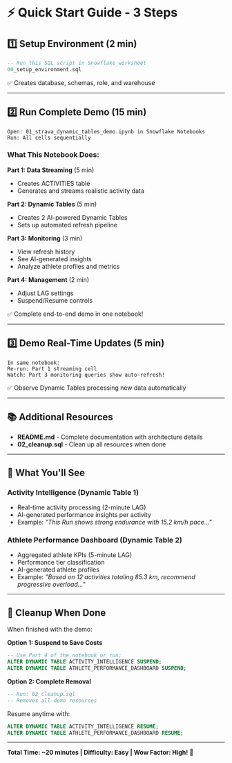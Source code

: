 # ⚡ Quick Start Guide - 3 Steps

## 1️⃣ Setup Environment (2 min)
```sql
-- Run this SQL script in Snowflake worksheet
00_setup_environment.sql
```
✅ Creates database, schemas, role, and warehouse

---

## 2️⃣ Run Complete Demo (15 min)
```
Open: 01_strava_dynamic_tables_demo.ipynb in Snowflake Notebooks
Run: All cells sequentially
```

### What This Notebook Does:

**Part 1: Data Streaming** (5 min)
- Creates ACTIVITIES table
- Generates and streams realistic activity data

**Part 2: Dynamic Tables** (5 min)
- Creates 2 AI-powered Dynamic Tables
- Sets up automated refresh pipeline

**Part 3: Monitoring** (3 min)
- View refresh history
- See AI-generated insights
- Analyze athlete profiles and metrics

**Part 4: Management** (2 min)
- Adjust LAG settings
- Suspend/Resume controls

✅ Complete end-to-end demo in one notebook!

---

## 3️⃣ Demo Real-Time Updates (5 min)
```
In same notebook:
Re-run: Part 1 streaming cell
Watch: Part 3 monitoring queries show auto-refresh!
```
✅ Observe Dynamic Tables processing new data automatically

---

## 📚 Additional Resources

- **README.md** - Complete documentation with architecture details
- **02_cleanup.sql** - Clean up all resources when done

---

## 🎯 What You'll See

### Activity Intelligence (Dynamic Table 1)
- Real-time activity processing (2-minute LAG)
- AI-generated performance insights per activity
- Example: *"This Run shows strong endurance with 15.2 km/h pace..."*

### Athlete Performance Dashboard (Dynamic Table 2)
- Aggregated athlete KPIs (5-minute LAG)
- Performance tier classification
- AI-generated athlete profiles
- Example: *"Based on 12 activities totaling 85.3 km, recommend progressive overload..."*

---

## 🧹 Cleanup When Done

When finished with the demo:

**Option 1: Suspend to Save Costs**
```sql
-- Use Part 4 of the notebook or run:
ALTER DYNAMIC TABLE ACTIVITY_INTELLIGENCE SUSPEND;
ALTER DYNAMIC TABLE ATHLETE_PERFORMANCE_DASHBOARD SUSPEND;
```

**Option 2: Complete Removal**
```sql
-- Run: 02_cleanup.sql
-- Removes all demo resources
```

Resume anytime with:
```sql
ALTER DYNAMIC TABLE ACTIVITY_INTELLIGENCE RESUME;
ALTER DYNAMIC TABLE ATHLETE_PERFORMANCE_DASHBOARD RESUME;
```

---

**Total Time: ~20 minutes | Difficulty: Easy | Wow Factor: High! 🚀**


